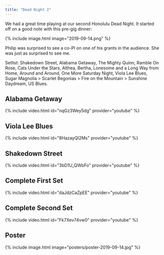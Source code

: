 ```yaml
---
title: "Dead Night 2"
---
```


We had a great time playing at our second Honolulu Dead Night. It started off on a good note with this pre-gig dinner:

{% include image.html image="2019-09-14.png" %}

Philip was surprised to see a co-PI on one of his grants in the audience. She was just as surprised to see me. 

Setlist: Shakedown Street, Alabama Getaway, The Mighty Quinn, Ramble On Rose, Cats Under the Stars, Althea, Bertha, Lonesome and a Long Way from Home, Around and Around, One More Saturday Night, Viola Lee Blues, Sugar Magnolia > Scarlet Begonias > Fire on the Mountain > Sunshine Daydream, US Blues.

## Alabama Getaway

{% include video.html id="nqGz3Wey5dg" provider="youtube" %}

## Viola Lee Blues

{% include video.html id="8HazayQI2Ms" provider="youtube" %}


## Shakedown Street

{% include video.html id="3bD1U_QWbFo" provider="youtube" %}


## Complete First Set

{% include video.html id="daJdzCaZpEE" provider="youtube" %}


## Complete Second Set

{% include video.html id="Fk7Xev74vw0" provider="youtube" %}

## Poster

{% include image.html image="posters/poster-2019-09-14.jpg" %}
